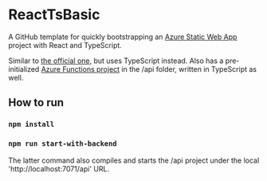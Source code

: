 # ReactTsBasic

A GitHub template for quickly bootstrapping an [Azure Static Web App](https://docs.microsoft.com/en-us/azure/static-web-apps/) project with React and TypeScript.

Similar to [the official one](https://github.com/staticwebdev/react-basic), but uses TypeScript instead. Also has a pre-initialized [Azure Functions project](https://docs.microsoft.com/en-us/azure/static-web-apps/add-api) in the /api folder, written in TypeScript as well.

## How to run

### `npm install`
### `npm run start-with-backend`

The latter command also compiles and starts the /api project under the local 'http://localhost:7071/api' URL.
